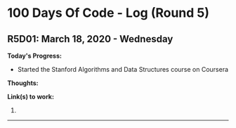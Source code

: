 # 100 Days Of Code - Log (Round 5)

## R5D01: March 18, 2020 - Wednesday

**Today's Progress:**  
- Started the Stanford  Algorithms and Data Structures course on Coursera

**Thoughts:**  


**Link(s) to work:**
1. []()
---